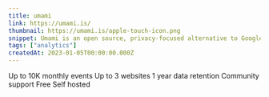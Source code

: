 ```yaml
---
title: umami
link: https://umami.is/
thumbnail: https://umami.is/apple-touch-icon.png
snippet: Umami is an open source, privacy-focused alternative to Google Analytics
tags: ["analytics"]
createdAt: 2023-01-05T00:00:00.000Z
---
```

Up to 10K monthly events
Up to 3 websites
1 year data retention
Community support
Free Self hosted
